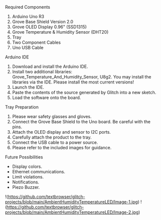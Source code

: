 Required Components
<ol>
<li>Arduino Uno R3</li>
<li>Grove Base Shield Version 2.0</li>
<li>Grove OLED Display 0.96" (SSD1315)</li>
<li>Grove Temperature & Humidity Sensor (DHT20)</li>
<li>Tray</li>
<li>Two Component Cables</li>
<li>Uno USB Cable</li>
</ol>

Arduino IDE
<ol>
<li>Download and install the Arduino IDE.</li>
<li>Install two additional libraries: Grove_Temperature_And_Humidity_Sensor,
  U8g2. You may install the libraries via the IDE.
  Please install the most current versions!</li>
<li>Launch the IDE.</li>
<li>Paste the contents of the source generated by
  Glitch into a new sketch.</li>
<li>Load the software onto the board.</li>
</ol>

Tray Preparation
<ol>
<li>Please wear safety glasses and gloves.</li>
<li>Connect the Grove Base Shield to the Uno board. Be
  careful with the pins.</li>
<li>Attach the OLED display and sensor to I2C ports.</li>
<li>Carefully attach the product to the tray.</li>
<li>Connect the USB cable to a power source.</li>
<li>Please refer to the included images for guidance.</li>
</ol>

Future Possibilities
<ul>
<li>Display colors.</li>
<li>Ethernet communications.</li>
<li>Limit violations.</li>
<li>Notifications.</li>
<li>Piezo Buzzer.</li>
</ul>

!(https://github.com/textbrowser/glitch-projects/blob/main/AmbientHumidityTemperatureLED/Image-1.jpg)
!(https://github.com/textbrowser/glitch-projects/blob/main/AmbientHumidityTemperatureLED/Image-2.jpg)
